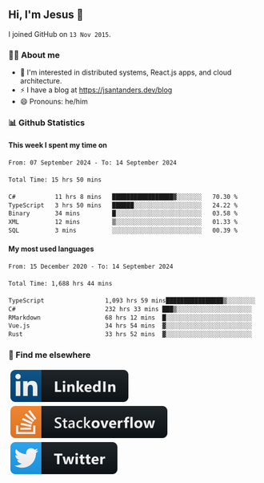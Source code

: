 ## Hi, I'm Jesus 👋

I joined GitHub on `13 Nov 2015`.

<!-- Talking about you -->

### 👨‍💻 About me

- 👦 I'm interested in distributed systems, React.js apps, and cloud architecture.
- ⚡️ I have a blog at <https://jsantanders.dev/blog>
- 😄 Pronouns: he/him

### 📊 Github Statistics

#### This week I spent my time on

<!--START_SECTION:weekly-->

```txt
From: 07 September 2024 - To: 14 September 2024

Total Time: 15 hrs 50 mins

C#           11 hrs 8 mins   █████████████████▓░░░░░░░   70.30 %
TypeScript   3 hrs 50 mins   ██████░░░░░░░░░░░░░░░░░░░   24.22 %
Binary       34 mins         █░░░░░░░░░░░░░░░░░░░░░░░░   03.58 %
XML          12 mins         ▒░░░░░░░░░░░░░░░░░░░░░░░░   01.33 %
SQL          3 mins          ░░░░░░░░░░░░░░░░░░░░░░░░░   00.39 %
```

<!--END_SECTION:weekly-->

#### My most used languages

<!--START_SECTION:alltime-->

```txt
From: 15 December 2020 - To: 14 September 2024

Total Time: 1,688 hrs 44 mins

TypeScript                 1,093 hrs 59 mins████████████████▒░░░░░░░░   64.78 %
C#                         232 hrs 33 mins ███▒░░░░░░░░░░░░░░░░░░░░░   13.77 %
RMarkdown                  68 hrs 12 mins  █░░░░░░░░░░░░░░░░░░░░░░░░   04.04 %
Vue.js                     34 hrs 54 mins  ▓░░░░░░░░░░░░░░░░░░░░░░░░   02.07 %
Rust                       33 hrs 52 mins  ▓░░░░░░░░░░░░░░░░░░░░░░░░   02.01 %
```

<!--END_SECTION:alltime-->

### 📢 Find me elsewhere

<p>
  <a target="_blank" href="https://linkedin.com/in/jsantanders">
    <img src="https://github.com/jsantanders/jsantanders/blob/master/img/linkedin.svg" alt="LinkedIn" style="vertical-align:top; margin:4px">
  </a>
  
  <a target="_blank" href="https://stackoverflow.com/users/7318331/jesus-santander">
    <img src="https://github.com/jsantanders/jsantanders/blob/master/img/stackoverflow.svg" alt="StackOverflow" style="vertical-align:top; margin:4px">
  </a>
  
  <a target="_blank" href="http://twitter.com/jsantanders">
    <img src="https://github.com/jsantanders/jsantanders/blob/master/img/twitter.svg" alt="Twitter" style="vertical-align:top; margin:4px">
  </a>
</p>
